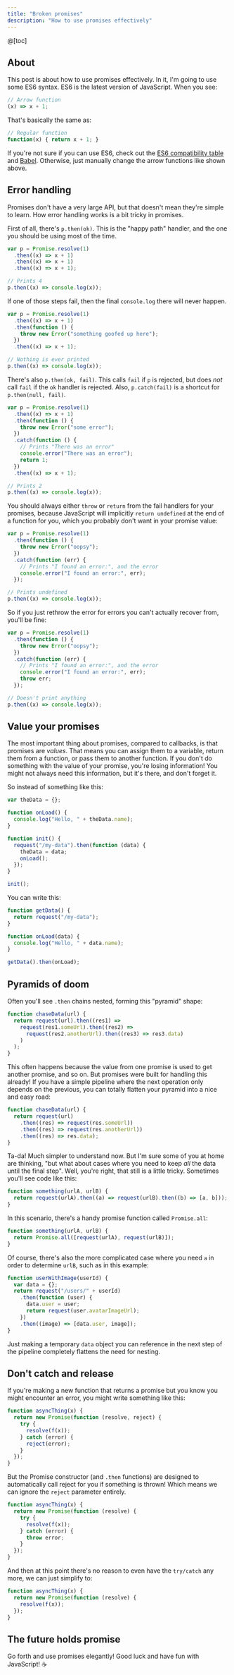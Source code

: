 ```yaml
---
title: "Broken promises"
description: "How to use promises effectively"
---
```


@[toc]

## About

This post is about how to use promises effectively. In it, I'm going to use some ES6 syntax. ES6 is the latest version of JavaScript. When you see:

```js
// Arrow function
(x) => x + 1;
```

That's basically the same as:

```js
// Regular function
function(x) { return x + 1; }
```

If you're not sure if you can use ES6, check out the [ES6 compatibility table][1] and [Babel][2]. Otherwise, just manually change the arrow functions like shown above.

## Error handling

Promises don't have a very large API, but that doesn't mean they're simple to learn. How error handling works is a bit tricky in promises.

First of all, there's `p.then(ok)`. This is the "happy path" handler, and the one you should be using most of the time.

```js
var p = Promise.resolve(1)
  .then((x) => x + 1)
  .then((x) => x + 1)
  .then((x) => x + 1);

// Prints 4
p.then((x) => console.log(x));
```

If one of those steps fail, then the final `console.log` there will never happen.

```js
var p = Promise.resolve(1)
  .then((x) => x + 1)
  .then(function () {
    throw new Error("something goofed up here");
  })
  .then((x) => x + 1);

// Nothing is ever printed
p.then((x) => console.log(x));
```

There's also `p.then(ok, fail)`. This calls `fail` if `p` is rejected, but does _not_ call `fail` if the `ok` handler is rejected. Also, `p.catch(fail)` is a shortcut for `p.then(null, fail)`.

```js
var p = Promise.resolve(1)
  .then((x) => x + 1)
  .then(function () {
    throw new Error("some error");
  })
  .catch(function () {
    // Prints "There was an error"
    console.error("There was an error");
    return 1;
  })
  .then((x) => x + 1);

// Prints 2
p.then((x) => console.log(x));
```

You should always either `throw` or `return` from the fail handlers for your promises, because JavaScript will implicitly `return undefined` at the end of a function for you, which you probably don't want in your promise value:

```js
var p = Promise.resolve(1)
  .then(function () {
    throw new Error("oopsy");
  })
  .catch(function (err) {
    // Prints "I found an error:", and the error
    console.error("I found an error:", err);
  });

// Prints undefined
p.then((x) => console.log(x));
```

So if you just rethrow the error for errors you can't actually recover from, you'll be fine:

```js
var p = Promise.resolve(1)
  .then(function () {
    throw new Error("oopsy");
  })
  .catch(function (err) {
    // Prints "I found an error:", and the error
    console.error("I found an error:", err);
    throw err;
  });

// Doesn't print anything
p.then((x) => console.log(x));
```

## Value your promises

The most important thing about promises, compared to callbacks, is that promises are _values_. That means you can assign them to a variable, return them from a function, or pass them to another function. If you don't do something with the value of your promise, you're losing information! You might not always need this information, but it's there, and don't forget it.

So instead of something like this:

```js
var theData = {};

function onLoad() {
  console.log("Hello, " + theData.name);
}

function init() {
  request("/my-data").then(function (data) {
    theData = data;
    onLoad();
  });
}

init();
```

You can write this:

```js
function getData() {
  return request("/my-data");
}

function onLoad(data) {
  console.log("Hello, " + data.name);
}

getData().then(onLoad);
```

## Pyramids of doom

Often you'll see `.then` chains nested, forming this "pyramid" shape:

```js
function chaseData(url) {
  return request(url).then((res1) =>
    request(res1.someUrl).then((res2) =>
      request(res2.anotherUrl).then((res3) => res3.data)
    )
  );
}
```

This often happens because the value from one promise is used to get another promise, and so on. But promises were built for handling this already! If you have a simple pipeline where the next operation only depends on the previous, you can totally flatten your pyramid into a nice and easy road:

```js
function chaseData(url) {
  return request(url)
    .then((res) => request(res.someUrl))
    .then((res) => request(res.anotherUrl))
    .then((res) => res.data);
}
```

Ta-da! Much simpler to understand now. But I'm sure some of you at home are thinking, "but what about cases where you need to keep _all_ the data until the final step". Well, you're right, that still is a little tricky. Sometimes you'll see code like this:

```js
function something(urlA, urlB) {
  return request(urlA).then((a) => request(urlB).then((b) => [a, b]));
}
```

In this scenario, there's a handy promise function called `Promise.all`:

```js
function something(urlA, urlB) {
  return Promise.all([request(urlA), request(urlB)]);
}
```

Of course, there's also the more complicated case where you need `a` in order to determine `urlB`, such as in this example:

```js
function userWithImage(userId) {
  var data = {};
  return request("/users/" + userId)
    .then(function (user) {
      data.user = user;
      return request(user.avatarImageUrl);
    })
    .then((image) => [data.user, image]);
}
```

Just making a temporary `data` object you can reference in the next step of the pipeline completely flattens the need for nesting.

## Don't catch and release

If you're making a new function that returns a promise but you know you might encounter an error, you might write something like this:

```js
function asyncThing(x) {
  return new Promise(function (resolve, reject) {
    try {
      resolve(f(x));
    } catch (error) {
      reject(error);
    }
  });
}
```

But the Promise constructor (and `.then` functions) are designed to automatically call reject for you if something is thrown! Which means we can ignore the `reject` parameter entirely.

```js
function asyncThing(x) {
  return new Promise(function (resolve) {
    try {
      resolve(f(x));
    } catch (error) {
      throw error;
    }
  });
}
```

And then at this point there's no reason to even have the `try/catch` any more, we can just simplify to:

```js
function asyncThing(x) {
  return new Promise(function (resolve) {
    resolve(f(x));
  });
}
```

## The future holds promise

Go forth and use promises elegantly! Good luck and have fun with JavaScript! ☕️

[1]: https://kangax.github.io/compat-table/es6/
[2]: https://babeljs.io/
